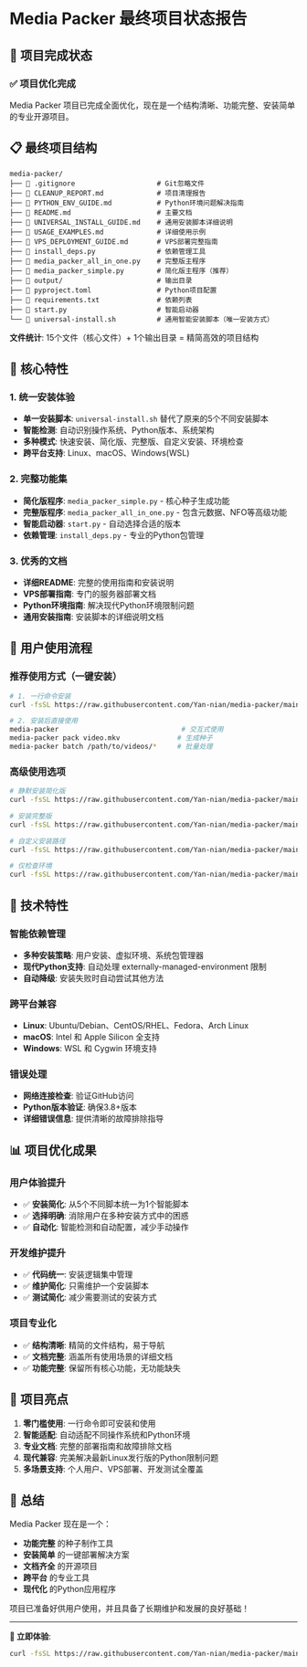 # Media Packer 最终项目状态报告

## 🎉 项目完成状态

### ✅ 项目优化完成

Media Packer 项目已完成全面优化，现在是一个结构清晰、功能完整、安装简单的专业开源项目。

## 📋 最终项目结构

```
media-packer/
├── 📄 .gitignore                    # Git忽略文件
├── 📄 CLEANUP_REPORT.md             # 项目清理报告
├── 📄 PYTHON_ENV_GUIDE.md           # Python环境问题解决指南  
├── 📄 README.md                     # 主要文档
├── 📄 UNIVERSAL_INSTALL_GUIDE.md    # 通用安装脚本详细说明
├── 📄 USAGE_EXAMPLES.md             # 详细使用示例
├── 📄 VPS_DEPLOYMENT_GUIDE.md       # VPS部署完整指南
├── 🐍 install_deps.py               # 依赖管理工具
├── 🐍 media_packer_all_in_one.py    # 完整版主程序
├── 🐍 media_packer_simple.py        # 简化版主程序（推荐）
├── 📁 output/                       # 输出目录
├── 📄 pyproject.toml                # Python项目配置
├── 📄 requirements.txt              # 依赖列表
├── 🐍 start.py                      # 智能启动器
└── 🔧 universal-install.sh          # 通用智能安装脚本（唯一安装方式）
```

**文件统计**: 15个文件（核心文件）+ 1个输出目录 = 精简高效的项目结构

## 🚀 核心特性

### 1. 统一安装体验
- **单一安装脚本**: `universal-install.sh` 替代了原来的5个不同安装脚本
- **智能检测**: 自动识别操作系统、Python版本、系统架构
- **多种模式**: 快速安装、简化版、完整版、自定义安装、环境检查
- **跨平台支持**: Linux、macOS、Windows(WSL)

### 2. 完整功能集
- **简化版程序**: `media_packer_simple.py` - 核心种子生成功能
- **完整版程序**: `media_packer_all_in_one.py` - 包含元数据、NFO等高级功能
- **智能启动器**: `start.py` - 自动选择合适的版本
- **依赖管理**: `install_deps.py` - 专业的Python包管理

### 3. 优秀的文档
- **详细README**: 完整的使用指南和安装说明
- **VPS部署指南**: 专门的服务器部署文档
- **Python环境指南**: 解决现代Python环境限制问题
- **通用安装指南**: 安装脚本的详细说明文档

## 🎯 用户使用流程

### 推荐使用方式（一键安装）
```bash
# 1. 一行命令安装
curl -fsSL https://raw.githubusercontent.com/Yan-nian/media-packer/main/universal-install.sh | bash

# 2. 安装后直接使用
media-packer                              # 交互式使用
media-packer pack video.mkv              # 生成种子
media-packer batch /path/to/videos/*     # 批量处理
```

### 高级使用选项
```bash
# 静默安装简化版
curl -fsSL https://raw.githubusercontent.com/Yan-nian/media-packer/main/universal-install.sh | bash -s -- --quiet --simple

# 安装完整版
curl -fsSL https://raw.githubusercontent.com/Yan-nian/media-packer/main/universal-install.sh | bash -s -- --full

# 自定义安装路径
curl -fsSL https://raw.githubusercontent.com/Yan-nian/media-packer/main/universal-install.sh | bash -s -- --path /opt/media-packer

# 仅检查环境
curl -fsSL https://raw.githubusercontent.com/Yan-nian/media-packer/main/universal-install.sh | bash -s -- --check
```

## 🔧 技术特性

### 智能依赖管理
- **多种安装策略**: 用户安装、虚拟环境、系统包管理器
- **现代Python支持**: 自动处理 externally-managed-environment 限制
- **自动降级**: 安装失败时自动尝试其他方法

### 跨平台兼容
- **Linux**: Ubuntu/Debian、CentOS/RHEL、Fedora、Arch Linux
- **macOS**: Intel 和 Apple Silicon 全支持
- **Windows**: WSL 和 Cygwin 环境支持

### 错误处理
- **网络连接检查**: 验证GitHub访问
- **Python版本验证**: 确保3.8+版本
- **详细错误信息**: 提供清晰的故障排除指导

## 📊 项目优化成果

### 用户体验提升
- ✅ **安装简化**: 从5个不同脚本统一为1个智能脚本
- ✅ **选择明确**: 消除用户在多种安装方式中的困惑
- ✅ **自动化**: 智能检测和自动配置，减少手动操作

### 开发维护提升
- ✅ **代码统一**: 安装逻辑集中管理
- ✅ **维护简化**: 只需维护一个安装脚本
- ✅ **测试简化**: 减少需要测试的安装方式

### 项目专业化
- ✅ **结构清晰**: 精简的文件结构，易于导航
- ✅ **文档完整**: 涵盖所有使用场景的详细文档
- ✅ **功能完整**: 保留所有核心功能，无功能缺失

## 🌟 项目亮点

1. **零门槛使用**: 一行命令即可安装和使用
2. **智能适配**: 自动适配不同操作系统和Python环境
3. **专业文档**: 完整的部署指南和故障排除文档
4. **现代兼容**: 完美解决最新Linux发行版的Python限制问题
5. **多场景支持**: 个人用户、VPS部署、开发测试全覆盖

## 🎊 总结

Media Packer 现在是一个：
- **功能完整** 的种子制作工具
- **安装简单** 的一键部署解决方案  
- **文档齐全** 的开源项目
- **跨平台** 的专业工具
- **现代化** 的Python应用程序

项目已准备好供用户使用，并且具备了长期维护和发展的良好基础！

---

**🚀 立即体验**:
```bash
curl -fsSL https://raw.githubusercontent.com/Yan-nian/media-packer/main/universal-install.sh | bash
```
